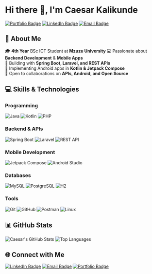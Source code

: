 # Hi there 👋, I'm **Caesar Kalikunde**

[![Portfolio Badge](https://img.shields.io/badge/Portfolio-Live-green)](https://caekali.github.io)
[![LinkedIn Badge](https://img.shields.io/badge/LinkedIn-0077b5?logo=linkedin&logoColor=white)](https://mw.linkedin.com/in/ckalikunde)
[![Email Badge](https://img.shields.io/badge/Email-ckalikunde%40gmail.com-D14836?logo=gmail&logoColor=white)](mailto:ckalikunde@gmail.com)

## 🚀 About Me

🎓 **4th Year** BSc ICT Student at **Mzuzu University** 
💻 Passionate about **Backend Development** & **Mobile Apps**  
🔨 Building with **Spring Boot, Laravel, and REST APIs**  
📱 Implementing Android apps in **Kotlin & Jetpack Compose**  
🤝 Open to collaborations on **APIs, Android, and Open Source**

## 💻 Skills & Technologies

### **Programming**
![Java](https://img.shields.io/badge/Java-ED8B00?logo=java&logoColor=white)
![Kotlin](https://img.shields.io/badge/Kotlin-0095D5?logo=kotlin&logoColor=white)
![PHP](https://img.shields.io/badge/PHP-777BB4?logo=php&logoColor=white)

### **Backend & APIs**
![Spring Boot](https://img.shields.io/badge/Spring%20Boot-6DB33F?logo=springboot&logoColor=white)
![Laravel](https://img.shields.io/badge/Laravel-FF2D20?logo=laravel&logoColor=white)
![REST API](https://img.shields.io/badge/REST-02569B?logo=protocols&logoColor=white)

<!--
### **Frontend**
![React](https://img.shields.io/badge/React-20232A?logo=react&logoColor=61DAFB)
-->

### **Mobile Development**
![Jetpack Compose](https://img.shields.io/badge/Jetpack%20Compose-4285F4?logo=jetpackcompose&logoColor=white)
![Android Studio](https://img.shields.io/badge/Android%20Studio-3DDC84?logo=androidstudio&logoColor=white)

### **Databases**
![MySQL](https://img.shields.io/badge/MySQL-005C84?logo=mysql&logoColor=white)
![PostgreSQL](https://img.shields.io/badge/PostgreSQL-336791?logo=postgresql&logoColor=white)
![H2](https://img.shields.io/badge/H2-1C4E80?logo=h2&logoColor=white)

### **Tools**
![Git](https://img.shields.io/badge/Git-F05032?logo=git&logoColor=white)
![GitHub](https://img.shields.io/badge/GitHub-181717?logo=github&logoColor=white)
![Postman](https://img.shields.io/badge/Postman-FF6C37?logo=postman&logoColor=white)
![Linux](https://img.shields.io/badge/Linux-FCC624?logo=linux&logoColor=black)

## 📊 GitHub Stats

![Caesar's GitHub Stats](https://github-readme-stats.vercel.app/api?username=caekali&show_icons=true&theme=transparent)
![Top Languages](https://github-readme-stats.vercel.app/api/top-langs/?username=caekali&layout=compact&theme=transparent)

## 🌐 Connect with Me

[![LinkedIn Badge](https://img.shields.io/badge/LinkedIn-0077b5?logo=linkedin&logoColor=white)](https://mw.linkedin.com/in/ckalikunde)
[![Email Badge](https://img.shields.io/badge/Email-ckalikunde%40gmail.com-D14836?logo=gmail&logoColor=white)](mailto:ckalikunde@gmail.com)
[![Portfolio Badge](https://img.shields.io/badge/Portfolio-Live-green)](https://caekali.github.io)
